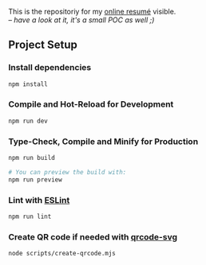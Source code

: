 This is the repositoriy for my [online resumé](https://cewald.github.io/cv/) visible.  
*– have a look at it, it's a small POC as well ;)*

## Project Setup

### Install dependencies

```sh
npm install
```

### Compile and Hot-Reload for Development

```sh
npm run dev
```

### Type-Check, Compile and Minify for Production

```sh
npm run build

# You can preview the build with:
npm run preview
```

### Lint with [ESLint](https://eslint.org/)

```sh
npm run lint
```

### Create QR code if needed with [qrcode-svg](https://www.npmjs.com/package/qrcode-svg)

```sh
node scripts/create-qrcode.mjs
```
